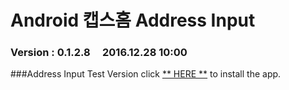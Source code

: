 # Android 캡스홈 Address Input

### Version  :  0.1.2.8&nbsp;&nbsp;&nbsp;&nbsp;&nbsp;2016.12.28  10:00
###Address Input Test Version
click [** HERE **](https://github.com/ncomztwo/ADTCapsHome/raw/master/Input_Version/ADTCapsHomeService.apk) to install the app.
